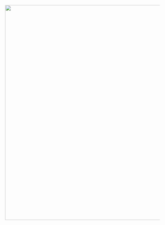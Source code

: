 

<div align="center">
  
<img src="https://github.com/luizakuze/luizakuze/assets/111708035/5f56e33f-9e31-4510-9a18-0564b903f96a" width="700px" align="center">


</div>
